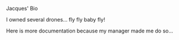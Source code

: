 Jacques' Bio

I owned several drones... fly fly baby fly!

Here is more documentation because my manager made me do so...
